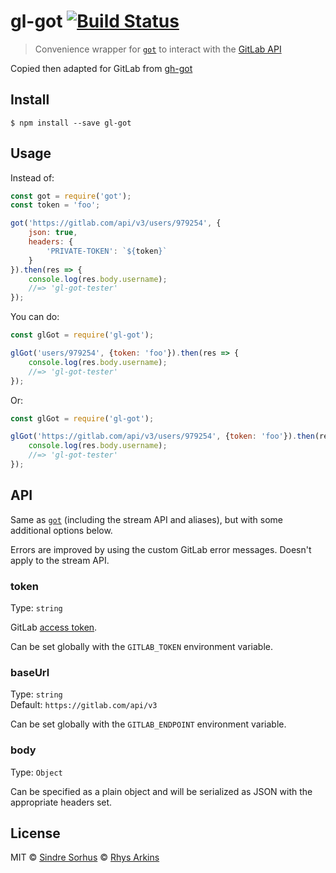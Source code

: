 # gl-got [![Build Status](https://travis-ci.org/singapore/gl-got.svg?branch=master)](https://travis-ci.org/singapore/gl-got)

> Convenience wrapper for [`got`](https://github.com/sindresorhus/got) to interact with the [GitLab API](https://docs.gitlab.com/ee/api/README.html)

Copied then adapted for GitLab from [gh-got](https://github.com/sindresorhus/gh-got)

## Install

```
$ npm install --save gl-got
```


## Usage

Instead of:

```js
const got = require('got');
const token = 'foo';

got('https://gitlab.com/api/v3/users/979254', {
	json: true,
	headers: {
		'PRIVATE-TOKEN': `${token}`
	}
}).then(res => {
	console.log(res.body.username);
	//=> 'gl-got-tester'
});
```

You can do:

```js
const glGot = require('gl-got');

glGot('users/979254', {token: 'foo'}).then(res => {
	console.log(res.body.username);
	//=> 'gl-got-tester'
});
```

Or:

```js
const glGot = require('gl-got');

glGot('https://gitlab.com/api/v3/users/979254', {token: 'foo'}).then(res => {
	console.log(res.body.username);
	//=> 'gl-got-tester'
});
```


## API

Same as [`got`](https://github.com/sindresorhus/got) (including the stream API and aliases), but with some additional options below.

Errors are improved by using the custom GitLab error messages. Doesn't apply to the stream API.

### token

Type: `string`

GitLab [access token](https://docs.gitlab.com/ee/api/README.html#personal-access-tokens).

Can be set globally with the `GITLAB_TOKEN` environment variable.

### baseUrl

Type: `string`<br>
Default: `https://gitlab.com/api/v3`

Can be set globally with the `GITLAB_ENDPOINT` environment variable.

### body

Type: `Object`

Can be specified as a plain object and will be serialized as JSON with the appropriate headers set.


## License

MIT
© [Sindre Sorhus](https://sindresorhus.com)
© [Rhys Arkins](http://rhys.arkins.net)
